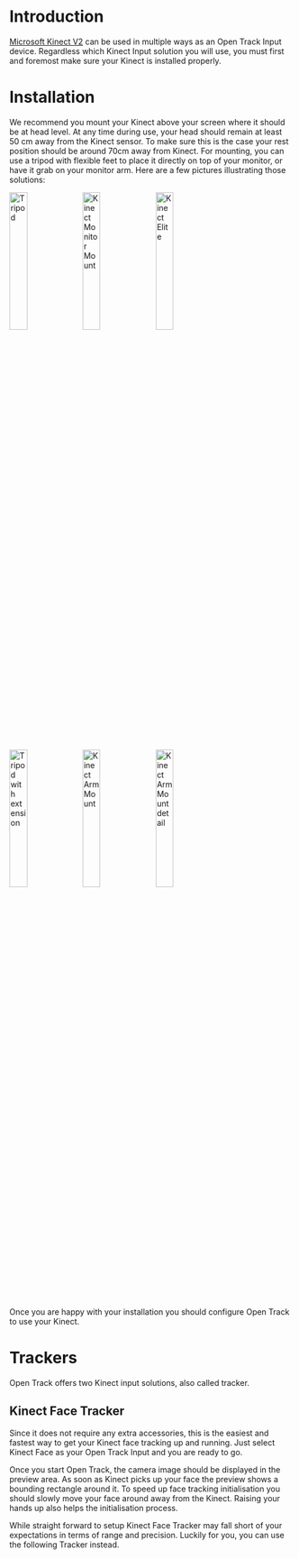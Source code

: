 # Introduction
[Microsoft Kinect V2](https://developer.microsoft.com/en-us/windows/kinect) can be used in multiple ways as an Open Track Input device. Regardless which Kinect Input solution you will use, you must first and foremost make sure your Kinect is installed properly.

# Installation
We recommend you mount your Kinect above your screen where it should be at head level. At any time during use, your head should remain at least 50 cm away from the Kinect sensor. To make sure this is the case your rest position should be around 70cm away from Kinect.
For mounting, you can use a tripod with flexible feet to place it directly on top of your monitor, or have it grab on your monitor arm. Here are a few pictures illustrating those solutions:

<a href="https://user-images.githubusercontent.com/6508892/57972625-8b92f080-799d-11e9-85a4-978e77468566.jpg"><img alt="Tripod" src="https://user-images.githubusercontent.com/6508892/57972625-8b92f080-799d-11e9-85a4-978e77468566.jpg" width="25%" height="25%"></a>
<a href="https://user-images.githubusercontent.com/6508892/57972597-0a3b5e00-799d-11e9-89a3-2aabcc90738a.jpg">
<img alt="Kinect Monitor Mount" src="https://user-images.githubusercontent.com/6508892/57972597-0a3b5e00-799d-11e9-89a3-2aabcc90738a.jpg" width="25%" height="25%"></a>
<a href="https://user-images.githubusercontent.com/6508892/57973876-e3d2ee00-79af-11e9-9866-be1cb6207a7b.jpg">
<img alt="Kinect Elite" src="https://user-images.githubusercontent.com/6508892/57973876-e3d2ee00-79af-11e9-9866-be1cb6207a7b.jpg" width="25%" height="25%"></a>

<a href="https://user-images.githubusercontent.com/6508892/57972787-88006900-799f-11e9-978d-ffa80f51fa6c.jpg"><img alt="Tripod with extension" src="https://user-images.githubusercontent.com/6508892/57972787-88006900-799f-11e9-978d-ffa80f51fa6c.jpg" width="25%" height="25%"></a>
<a href="https://user-images.githubusercontent.com/6508892/57972774-58e9f780-799f-11e9-8584-7ea7880d3a27.jpg">
<img alt="Kinect Arm Mount" src="https://user-images.githubusercontent.com/6508892/57972774-58e9f780-799f-11e9-8584-7ea7880d3a27.jpg" width="25%" height="25%"></a>
<a href="https://user-images.githubusercontent.com/6508892/57972917-f0037f00-79a0-11e9-8196-69cbaa23b7f4.jpg">
<img alt="Kinect Arm Mount detail" src="https://user-images.githubusercontent.com/6508892/57972917-f0037f00-79a0-11e9-8196-69cbaa23b7f4.jpg" width="25%" height="25%"></a>

Once you are happy with your installation you should configure Open Track to use your Kinect.

# Trackers

Open Track offers two Kinect input solutions, also called tracker.

## Kinect Face Tracker

Since it does not require any extra accessories, this is the easiest and fastest way to get your Kinect face tracking up and running. Just select Kinect Face as your Open Track Input and you are ready to go. 

Once you start Open Track, the camera image should be displayed in the preview area. As soon as Kinect picks up your face the preview shows a bounding rectangle around it. To speed up face tracking initialisation you should slowly move your face around away from the Kinect. Raising your hands up also helps the initialisation process.

While straight forward to setup Kinect Face Tracker may fall short of your expectations in terms of range and precision. Luckily for you, you can use the following Tracker instead. 

